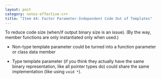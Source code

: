 ```yaml
---
layout: post
category: notes-effective-c++
title: "Item 44: Factor Parameter-Independent Code Out of Templates"
---
```


To reduce code size (when/if output binary size is an issue).
(By the way, member functions are only instantiated only when used.)

* Non-type template parameter could be turned into a function parameter or class data member

* Type template parameter (if you think they actually have the same binary representation, like all pointer types do) could share the same implementation (like using `void *`).
